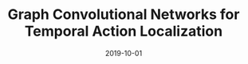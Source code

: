 ---
title: "Graph Convolutional Networks for Temporal Action Localization"
collection: conferences
permalink: /publication/Graph_Convolutional
date: 2019-10-01
year: "2019"
venue: "ICCV"
city: 
state: ""
thumbnail: "Graph_Convolutional.png"
teaser :
authors: "Runhao Zeng, Wenbing Huang, Mingkui Tan, Yu Rong, Peilin Zhao, Junzhou Huang, Chuang Gan"
bibtex: Graph_Convolutional.txt
uri: Graph_Convolutional.pdf
arxiv: https://arxiv.org/pdf/1909.03252
project: 
source: https://github.com/Alvin-Zeng/PGCN
poster: 
data:
---